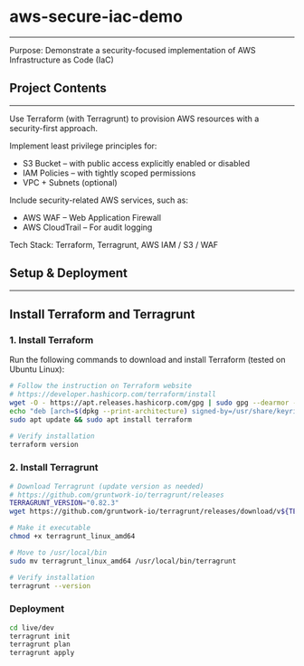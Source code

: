 # aws-secure-iac-demo
---
Purpose: Demonstrate a security-focused implementation of AWS Infrastructure as Code (IaC)

## Project Contents
---
Use Terraform (with Terragrunt) to provision AWS resources with a security-first approach.


Implement least privilege principles for:

- S3 Bucket – with public access explicitly enabled or disabled
- IAM Policies – with tightly scoped permissions
- VPC + Subnets (optional)

Include security-related AWS services, such as:

- AWS WAF – Web Application Firewall
- AWS CloudTrail – For audit logging

Tech Stack: Terraform, Terragrunt, AWS IAM / S3 / WAF

## Setup & Deployment
---
## Install Terraform and Terragrunt

### 1. Install Terraform

Run the following commands to download and install Terraform (tested on Ubuntu Linux):

```bash
# Follow the instruction on Terraform website 
# https://developer.hashicorp.com/terraform/install
wget -O - https://apt.releases.hashicorp.com/gpg | sudo gpg --dearmor -o /usr/share/keyrings/hashicorp-archive-keyring.gpg
echo "deb [arch=$(dpkg --print-architecture) signed-by=/usr/share/keyrings/hashicorp-archive-keyring.gpg] https://apt.releases.hashicorp.com $(grep -oP '(?<=UBUNTU_CODENAME=).*' /etc/os-release || lsb_release -cs) main" | sudo tee /etc/apt/sources.list.d/hashicorp.list
sudo apt update && sudo apt install terraform

# Verify installation
terraform version
```
### 2. Install Terragrunt

```bash
# Download Terragrunt (update version as needed)
# https://github.com/gruntwork-io/terragrunt/releases
TERRAGRUNT_VERSION="0.82.3"
wget https://github.com/gruntwork-io/terragrunt/releases/download/v${TERRAGRUNT_VERSION}/terragrunt_linux_amd64

# Make it executable
chmod +x terragrunt_linux_amd64

# Move to /usr/local/bin
sudo mv terragrunt_linux_amd64 /usr/local/bin/terragrunt

# Verify installation
terragrunt --version
```

### Deployment
``` bash
cd live/dev
terragrunt init
terragrunt plan
terragrunt apply
```